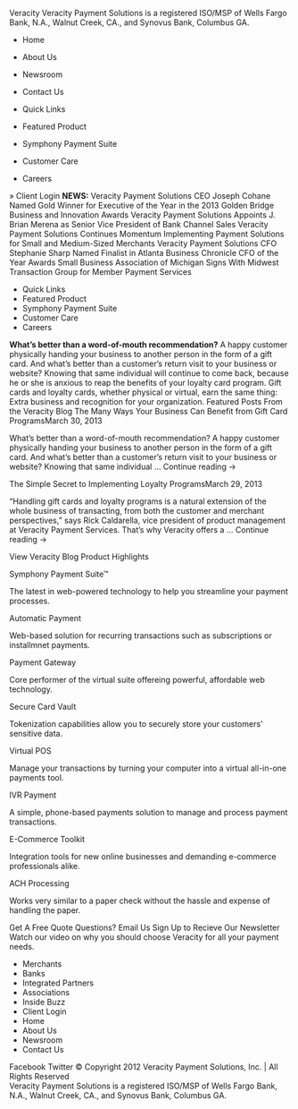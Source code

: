 Veracity Veracity Payment Solutions is a registered ISO/MSP of Wells Fargo Bank, N.A., Walnut Creek, CA., and Synovus Bank, Columbus GA.

*   Home
*   About Us
*   Newsroom
*   Contact Us

*   Quick Links
*   Featured Product
*   Symphony Payment Suite
*   Customer Care
*   Careers

» Client Login **NEWS:** Veracity Payment Solutions CEO Joseph Cohane Named Gold Winner for Executive of the Year in the 2013 Golden Bridge Business and Innovation Awards Veracity Payment Solutions Appoints J. Brian Merena as Senior Vice President of Bank Channel Sales Veracity Payment Solutions Continues Momentum Implementing Payment Solutions for Small and Medium-Sized Merchants Veracity Payment Solutions CFO Stephanie Sharp Named Finalist in Atlanta Business Chronicle CFO of the Year Awards Small Business Association of Michigan Signs With Midwest Transaction Group for Member Payment Services

*   Quick Links
*   Featured Product
*   Symphony Payment Suite
*   Customer Care
*   Careers

**What’s better than a word-of-mouth recommendation?** A happy customer physically handing your business to another person in the form of a gift card. And what’s better than a customer’s return visit to your business or website? Knowing that same individual will continue to come back, because he or she is anxious to reap the benefits of your loyalty card program. Gift cards and loyalty cards, whether physical or virtual, earn the same thing: Extra business and recognition for your organization. Featured Posts From the Veracity Blog The Many Ways Your Business Can Benefit from Gift Card ProgramsMarch 30, 2013

What’s better than a word-of-mouth recommendation? A happy customer physically handing your business to another person in the form of a gift card. And what’s better than a customer’s return visit to your business or website? Knowing that same individual … Continue reading →

The Simple Secret to Implementing Loyalty ProgramsMarch 29, 2013

“Handling gift cards and loyalty programs is a natural extension of the whole business of transacting, from both the customer and merchant perspectives,” says Rick Caldarella, vice president of product management at Veracity Payment Services. That’s why Veracity offers a … Continue reading →

View Veracity Blog Product Highlights

Symphony Payment Suite™

The latest in web-powered technology to help you streamline your payment processes.

Automatic Payment

Web-based solution for recurring transactions such as subscriptions or installmnet payments.

Payment Gateway

Core performer of the virtual suite offereing powerful, affordable web technology.

Secure Card Vault

Tokenization capabilities allow you to securely store your customers’ sensitive data.

Virtual POS

Manage your transactions by turning your computer into a virtual all-in-one payments tool.

IVR Payment

A simple, phone-based payments solution to manage and process payment transactions.

E-Commerce Toolkit

Integration tools for new online businesses and demanding e-commerce professionals alike.

ACH Processing

Works very similar to a paper check without the hassle and expense of handling the paper.

Get A Free Quote Questions? Email Us Sign Up to Recieve Our Newsletter Watch our video on why you should choose Veracity for all your payment needs.

*   Merchants
*   Banks
*   Integrated Partners
*   Associations
*   Inside Buzz
*   Client Login
*   Home
*   About Us
*   Newsroom
*   Contact Us

Facebook Twitter © Copyright 2012 Veracity Payment Solutions, Inc. | All Rights Reserved  
Veracity Payment Solutions is a registered ISO/MSP of Wells Fargo Bank, N.A., Walnut Creek, CA., and Synovus Bank, Columbus GA.